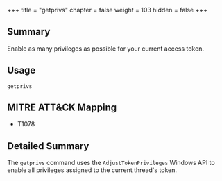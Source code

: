+++
title = "getprivs"
chapter = false
weight = 103
hidden = false
+++

## Summary
Enable as many privileges as possible for your current access token.

## Usage
```
getprivs
```

## MITRE ATT&CK Mapping

- T1078

## Detailed Summary
The `getprivs` command uses the `AdjustTokenPrivileges` Windows API to enable all privileges assigned to the current thread's token.